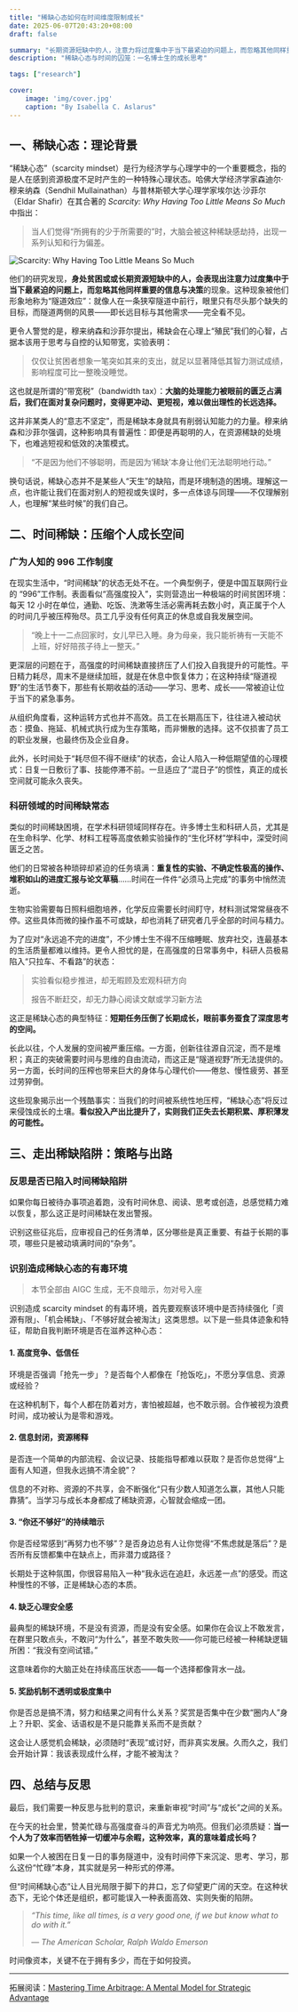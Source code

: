```yaml
---
title: "稀缺心态如何在时间维度限制成长"
date: 2025-06-07T20:43:20+08:00
draft: false

summary: "长期资源短缺中的人，注意力将过度集中于当下最紧迫的问题上，而忽略其他同样重要的信息与决策"
description: "稀缺心态与时间的囚笼：一名博士生的成长思考"

tags: ["research"]

cover: 
    image: 'img/cover.jpg'
    caption: "By Isabella C. Aslarus"
---
```


## 一、稀缺心态：理论背景

“稀缺心态”（scarcity mindset）是行为经济学与心理学中的一个重要概念，指的是人在感到资源极度不足时产生的一种特殊心理状态。哈佛大学经济学家森迪尔·穆来纳森（Sendhil Mullainathan）与普林斯顿大学心理学家埃尔达·沙菲尔（Eldar Shafir）在其合著的 *Scarcity: Why Having Too Little Means So Much* 中指出：

> 当人们觉得“所拥有的少于所需要的”时，大脑会被这种稀缺感劫持，出现一系列认知和行为偏差。

![Scarcity: Why Having Too Little Means So Much](img/scarcity.jpg#center)

他们的研究发现，**身处贫困或或长期资源短缺中的人，会表现出注意力过度集中于当下最紧迫的问题上，而忽略其他同样重要的信息与决策**的现象。这种现象被他们形象地称为“隧道效应”：就像人在一条狭窄隧道中前行，眼里只有尽头那个缺失的目标，而隧道两侧的风景——即长远目标与其他需求——完全看不见。

更令人警觉的是，穆来纳森和沙菲尔提出，稀缺会在心理上“殖民”我们的心智，占据本该用于思考与自控的认知带宽，实验表明：

> 仅仅让贫困者想象一笔突如其来的支出，就足以显著降低其智力测试成绩，影响程度可比一整晚没睡觉。

这也就是所谓的“带宽税”（bandwidth tax）：**大脑的处理能力被眼前的匮乏占满后，我们在面对复杂问题时，变得更冲动、更短视，难以做出理性的长远选择。**

这并非某类人的“意志不坚定”，而是稀缺本身就具有削弱认知能力的力量。穆来纳森和沙菲尔强调，这种影响具有普遍性：即便是再聪明的人，在资源稀缺的处境下，也难逃短视和低效的决策模式。

> “不是因为他们不够聪明，而是因为‘稀缺’本身让他们无法聪明地行动。”

换句话说，稀缺心态并不是某些人“天生”的缺陷，而是环境制造的困境。理解这一点，也许能让我们在面对别人的短视或失误时，多一点体谅与同理——不仅理解别人，也理解“某些时候”的我们自己。

## 二、时间稀缺：压缩个人成长空间

### 广为人知的 996 工作制度

在现实生活中，“时间稀缺”的状态无处不在。一个典型例子，便是中国互联网行业的 “996”工作制。表面看似“高强度投入”，实则营造出一种极端的时间贫困环境：每天 12 小时在单位，通勤、吃饭、洗漱等生活必需再耗去数小时，真正属于个人的时间几乎被压榨殆尽。员工几乎没有任何真正的休息或自我发展空间。

> “晚上十一二点回家时，女儿早已入睡。身为母亲，我只能祈祷有一天能不上班，好好陪孩子待上一整天。”

更深层的问题在于，高强度的时间稀缺直接挤压了人们投入自我提升的可能性。平日精力耗尽，周末不是继续加班，就是在休息中恢复体力；在这种持续“隧道视野”的生活节奏下，那些有长期收益的活动——学习、思考、成长——常被迫让位于当下的紧急事务。

从组织角度看，这种运转方式也并不高效。员工在长期高压下，往往进入被动状态：摸鱼、拖延、机械式执行成为生存策略，而非懒散的选择。这不仅损害了员工的职业发展，也最终伤及企业自身。

此外，长时间处于“耗尽但不得不继续”的状态，会让人陷入一种低期望值的心理模式：日复一日敷衍了事、技能停滞不前。一旦适应了“混日子”的惯性，真正的成长空间就可能永久丧失。

### 科研领域的时间稀缺常态

类似的时间稀缺困境，在学术科研领域同样存在。许多博士生和科研人员，尤其是在生命科学、化学、材料工程等高度依赖实验操作的“生化环材”学科中，深受时间匮乏之苦。

他们的日常被各种琐碎却紧迫的任务填满：**重复性的实验、不确定性极高的操作、堆积如山的进度汇报与论文草稿**……时间在一件件“必须马上完成”的事务中悄然流逝。

生物实验需要每日照料细胞培养，化学反应需要长时间盯守，材料测试常常昼夜不停。这些具体而微的操作虽不可或缺，却也消耗了研究者几乎全部的时间与精力。

为了应对“永远追不完的进度”，不少博士生不得不压缩睡眠、放弃社交，连最基本的生活质量都难以维持。更令人担忧的是，在高强度的日常事务中，科研人员极易陷入“只拉车、不看路”的状态：

> 实验看似稳步推进，却无暇顾及宏观科研方向
>
> 报告不断赶交，却无力静心阅读文献或学习新方法

这正是稀缺心态的典型特征：**短期任务压倒了长期成长，眼前事务蚕食了深度思考的空间。**

长此以往，个人发展的空间被严重压缩。一方面，创新往往源自沉淀，而不是堆积；真正的突破需要时间与思维的自由流动，而这正是“隧道视野”所无法提供的。另一方面，长时间的压榨也带来巨大的身体与心理代价——倦怠、慢性疲劳、甚至过劳猝倒。

这些现象揭示出一个残酷事实：当我们的时间被系统性地压榨，“稀缺心态”将反过来侵蚀成长的土壤。**看似投入产出比提升了，实则我们正失去长期积累、厚积薄发的可能性。**

## 三、走出稀缺陷阱：策略与出路

### 反思是否已陷入时间稀缺陷阱

如果你每日被待办事项追着跑，没有时间休息、阅读、思考或创造，总感觉精力难以恢复，那么这正是时间稀缺在发出警报。

识别这些征兆后，应审视自己的任务清单，区分哪些是真正重要、有益于长期的事项，哪些只是被动填满时间的“杂务”。

### 识别造成稀缺心态的有毒环境

> 本节全部由 AIGC 生成，无不良暗示，勿对号入座

识别造成 scarcity mindset 的有毒环境，首先要观察该环境中是否持续强化「资源有限」、「机会稀缺」、「不够好就会被淘汰」这类思想。以下是一些具体迹象和特征，帮助自我判断环境是否在滋养这种心态：

#### 1. 高度竞争、低信任

环境是否强调「抢先一步」？是否每个人都像在「抢饭吃」，不愿分享信息、资源或经验？

在这种机制下，每个人都在防着对方，害怕被超越，也不敢示弱。合作被视为浪费时间，成功被认为是零和游戏。

#### 2. 信息封闭，资源稀释

是否连一个简单的内部流程、会议记录、技能指导都难以获取？是否你总觉得“上面有人知道，但我永远搞不清全貌”？

信息的不对称、资源的不共享，会不断强化“只有少数人知道怎么赢，其他人只能靠猜”。当学习与成长本身都成了稀缺资源，心智就会缩成一团。

#### 3. “你还不够好”的持续暗示

你是否经常感到“再努力也不够”？是否身边总有人让你觉得“不焦虑就是落后”？是否所有反馈都集中在缺点上，而非潜力或路径？

长期处于这种氛围，你很容易陷入一种“我永远在追赶，永远差一点”的感受。而这种慢性的不够，正是稀缺心态的本质。

#### 4. 缺乏心理安全感

最典型的稀缺环境，不是没有资源，而是没有安全感。如果你在会议上不敢发言，在群里只敢点头，不敢问“为什么”，甚至不敢失败——你可能已经被一种稀缺逻辑所困：“我没有空间试错。”

这意味着你的大脑正处在持续高压状态——每一个选择都像背水一战。

#### 5. 奖励机制不透明或极度集中

你是否总是搞不清，努力和结果之间有什么关系？奖赏是否集中在少数“圈内人”身上？升职、奖金、话语权是不是只能靠关系而不是贡献？

这会让人感觉机会稀缺，必须随时“表现”或讨好，而非真实发展。久而久之，我们会开始计算：我该表现成什么样，才能不被淘汰？

## 四、总结与反思

最后，我们需要一种反思与批判的意识，来重新审视“时间”与“成长”之间的关系。

在今天的社会里，赞美忙碌与高强度奋斗的声音尤为响亮。但我们必须质疑：**当一个人为了效率而牺牲掉一切缓冲与余暇，这种效率，真的意味着成长吗？**

如果一个人被困在日复一日的事务隧道中，没有时间停下来沉淀、思考、学习，那么这份“忙碌”本身，其实就是另一种形式的停滞。

但“时间稀缺心态”让人目光局限于脚下的井口，忘了仰望更广阔的天空。在这种状态下，无论个体还是组织，都可能误入一种表面高效、实则失衡的陷阱。

> *“This time, like all times, is a very good one, if we but know what to do with it.”*
>
> — <cite>*The American Scholar*, Ralph Waldo Emerson</cite>

时间像资本，关键不在于拥有多少，而在于如何投资。

___

拓展阅读：[Mastering Time Arbitrage: A Mental Model for Strategic Advantage](https://www.funblocks.net/thinking-matters/classic-mental-models/time-arbitrage)